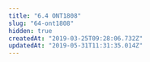 ```yaml
---
title: "6.4 ONT1808"
slug: "64-ont1808"
hidden: true
createdAt: "2019-03-25T09:28:06.732Z"
updatedAt: "2019-05-31T11:31:35.014Z"
---
```

